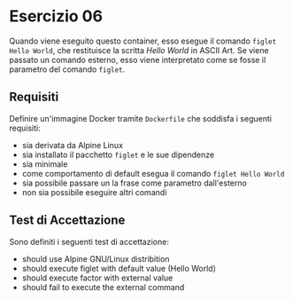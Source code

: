 # Esercizio 06
Quando viene eseguito questo container, esso esegue il comando ```figlet Hello World```, che restituisce la scritta _Hello World_ in ASCII Art.
Se viene passato un comando esterno, esso viene interpretato come se fosse il parametro del comando ```figlet```.

## Requisiti
Definire un'immagine Docker tramite ```Dockerfile``` che soddisfa i seguenti requisiti:
- sia derivata da Alpine Linux
- sia installato il pacchetto ```figlet``` e le sue dipendenze
- sia minimale
- come comportamento di default esegua il comando ```figlet Hello World```
- sia possibile passare un la frase come parametro dall'esterno
- non sia possibile eseguire altri comandi

## Test di Accettazione
Sono definiti i seguenti test di accettazione:
- should use Alpine GNU/Linux distribition
- should execute figlet with default value (Hello World)
- should execute factor with external value
- should fail to execute the external command
